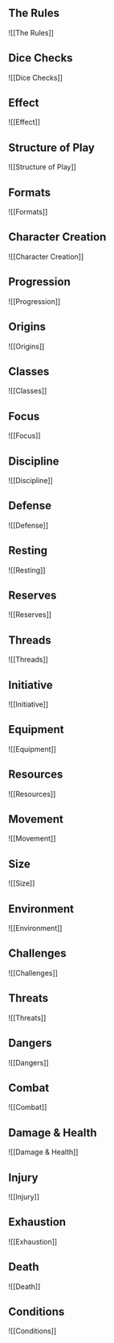 ## The Rules

![[The Rules]]

## Dice Checks

![[Dice Checks]]

## Effect

![[Effect]]

## Structure of Play

![[Structure of Play]]

## Formats

![[Formats]]

## Character Creation

![[Character Creation]]

## Progression

![[Progression]]

## Origins

![[Origins]]

## Classes

![[Classes]]

## Focus

![[Focus]]

## Discipline

![[Discipline]]

## Defense

![[Defense]]

## Resting

![[Resting]]

## Reserves

![[Reserves]]

## Threads

![[Threads]]

## Initiative

![[Initiative]]

## Equipment

![[Equipment]]

## Resources

![[Resources]]

## Movement

![[Movement]]

## Size

![[Size]]

## Environment

![[Environment]]

## Challenges

![[Challenges]]

## Threats

![[Threats]]

## Dangers

![[Dangers]]

## Combat

![[Combat]]

## Damage & Health

![[Damage & Health]]

## Injury

![[Injury]]

## Exhaustion

![[Exhaustion]]

## Death

![[Death]]

## Conditions

![[Conditions]]
